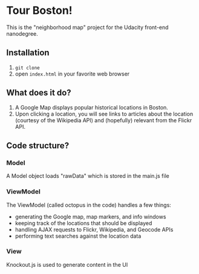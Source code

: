 # Tour Boston!
This is the "neighborhood map" project for the Udacity front-end nanodegree.

## Installation
  1. `git clone`
  2. open `index.html` in your favorite web browser

## What does it do?
  1. A Google Map displays popular historical locations in Boston.
  2. Upon clicking a location, you will see links to articles about the location (courtesy of the Wikipedia API) and (hopefully) relevant from the Flickr API.

## Code structure?

### Model
A Model object loads "rawData" which is stored in the main.js file

### ViewModel
The ViewModel (called octopus in the code) handles a few things:
  * generating the Google map, map markers, and info windows
  * keeping track of the locations that should be displayed
  * handling AJAX requests to Flickr, Wikipedia, and Geocode APIs
  * performing text searches against the location data

### View
Knockout.js is used to generate content in the UI

